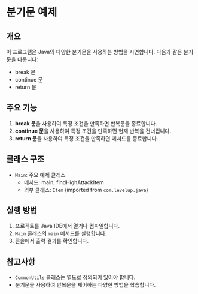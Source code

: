 # 분기문 예제

## 개요
이 프로그램은 Java의 다양한 분기문을 사용하는 방법을 시연합니다. 다음과 같은 분기문을 다룹니다:

- break 문
- continue 문
- return 문

## 주요 기능
1. **break 문**을 사용하여 특정 조건을 만족하면 반복문을 종료합니다.
2. **continue 문**을 사용하여 특정 조건을 만족하면 현재 반복을 건너뜁니다.
3. **return 문**을 사용하여 특정 조건을 만족하면 메서드를 종료합니다.

## 클래스 구조
- `Main`: 주요 예제 클래스
    - 메서드: main, findHighAttackItem
    - 외부 클래스: `Item` (imported from `com.levelup.java`)

## 실행 방법
1. 프로젝트를 Java IDE에서 열거나 컴파일합니다.
2. `Main` 클래스의 `main` 메서드를 실행합니다.
3. 콘솔에서 출력 결과를 확인합니다.

## 참고사항
- `CommonUtils` 클래스는 별도로 정의되어 있어야 합니다.
- 분기문을 사용하여 반복문을 제어하는 다양한 방법을 학습합니다.